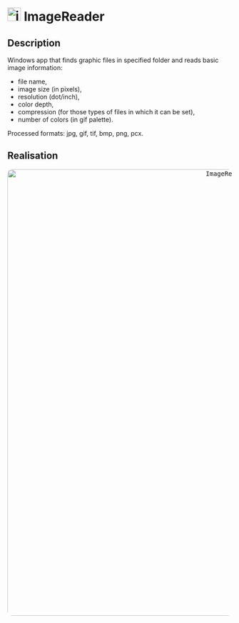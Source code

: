 # <img src="https://user-images.githubusercontent.com/64004682/158750495-ec07c529-8c7a-4834-a1ff-46a29b04941e.png" alt="icon" width="30"/> ImageReader

## Description
Windows app that finds graphic files in specified folder and reads basic image information: 
* file name,
* image size (in pixels),
* resolution (dot/inch),
* color depth,
* compression (for those types of files in which it can be set),
* number of colors (in gif palette).

Processed formats: jpg, gif, tif, bmp, png, pcx.

## Realisation
</p>
<p align="center">
  <kbd> <img alt="ImageReader_gif" src="https://user-images.githubusercontent.com/64004682/158750565-37bafcc7-b5b5-4a9c-a04b-37b8caf11533.gif"" width="1000" style="border-radius:10px"\></kbd> 
</p>
